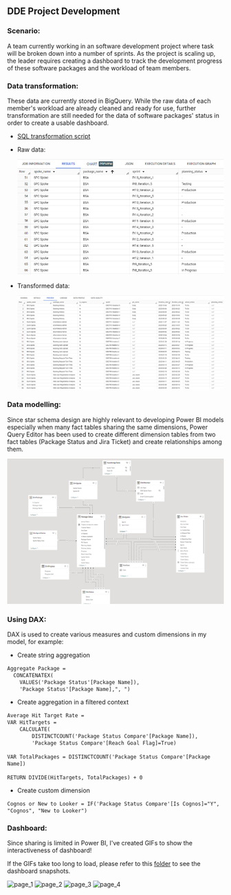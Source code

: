 ## DDE Project Development

### Scenario: 
A team currently working in an software development project where task will be broken down into a number of sprints. As the project is scaling up, the leader requires creating a dashboard to track the development progress of these software packages and the workload of team members.

### Data transformation:
These data are currently stored in BigQuery. While the raw data of each member's workload are already cleaned and ready for use, further transformation are still needed for the data of software packages' status in order to create a usable dashboard.

- [SQL transformation script](https://github.com/mk-duong/data-porfolio/blob/main/PowerBI_Data_Visualization/SQL/packages_status_transform.sql)

- Raw data:
  
  ![raw_data_](images/raw_data_.png)
  
- Transformed data:
  
  ![transformed_data](images/transformed_data.png)

### Data modelling:
Since star schema design are highly relevant to developing Power BI models especially when many fact tables sharing the same dimensions, Power Query Editor has been used to create different dimension tables from two fact tables (Package Status and Jira Ticket) and create relationships among them.

![data_model](images/data_model.png)

### Using DAX:
DAX is used to create various measures and custom dimensions in my model, for example:
+ Create string aggregation

```
Aggregate Package = 
  CONCATENATEX(
    VALUES('Package Status'[Package Name]),
    'Package Status'[Package Name],", ")
```
+ Create aggregation in a filtered context

```
Average Hit Target Rate = 
VAR HitTargets = 
    CALCULATE(
        DISTINCTCOUNT('Package Status Compare'[Package Name]),
        'Package Status Compare'[Reach Goal Flag]=True)

VAR TotalPackages = DISTINCTCOUNT('Package Status Compare'[Package Name])

RETURN DIVIDE(HitTargets, TotalPackages) + 0
```

+ Create custom dimension
```
Cognos or New to Looker = IF('Package Status Compare'[Is Cognos]="Y", "Cognos", "New to Looker")
```

### Dashboard:
Since sharing is limited in Power BI, I've created GIFs to show the interactiveness of dashboard!

If the GIFs take too long to load, please refer to this [folder](https://github.com/mk-duong/data-portfolio/tree/main/PowerBI_Data_Visualization/images) to see the dashboard snapshots.

![page_1](images/page_1.GIF)
![page_2](images/page_2.GIF)
![page_3](images/page_3.GIF)
![page_4](images/page_4.GIF)
